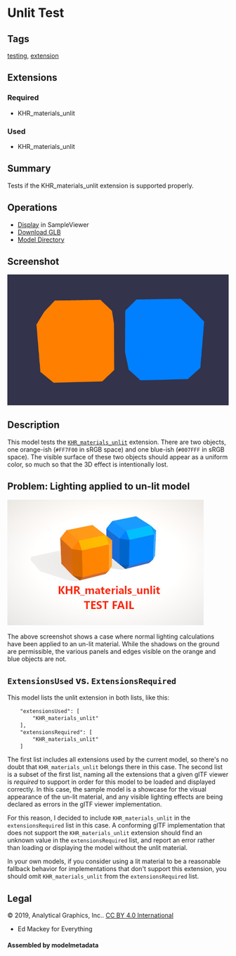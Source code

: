 # Unlit Test

## Tags

[testing](../../Models-testing.md), [extension](../../Models-extension.md)

## Extensions

### Required

* KHR_materials_unlit

### Used

* KHR_materials_unlit

## Summary

Tests if the KHR_materials_unlit extension is supported properly.

## Operations

* [Display](https://github.khronos.org/glTF-Sample-Viewer-Release/?model=https://raw.GithubUserContent.com/KhronosGroup/glTF-Sample-Assets/main/./Models/UnlitTest/glTF-Binary/UnlitTest.glb) in SampleViewer
* [Download GLB](https://raw.GithubUserContent.com/KhronosGroup/glTF-Sample-Assets/main/./Models/UnlitTest/glTF-Binary/UnlitTest.glb)
* [Model Directory](./)

## Screenshot

![screenshot](screenshot/screenshot_large.jpg)

## Description

This model tests the [`KHR_materials_unlit`](https://github.com/KhronosGroup/glTF/tree/master/extensions/2.0/Khronos/KHR_materials_unlit) extension.  There are two objects, one orange-ish (`#FF7F00` in sRGB space) and one blue-ish (`#007FFF` in sRGB space).  The visible surface of these two objects should appear as a uniform color, so much so that the 3D effect is intentionally lost.

## Problem: Lighting applied to un-lit model

![screenshot](screenshot/unlit_test_fail.jpg)

The above screenshot shows a case where normal lighting calculations have been applied to an un-lit material.  While the shadows on the ground are permissible, the various panels and edges visible on the orange and blue objects are not.

## `ExtensionsUsed` vs. `ExtensionsRequired`

This model lists the unlit extension in both lists, like this:

```
    "extensionsUsed": [
        "KHR_materials_unlit"
    ],
    "extensionsRequired": [
        "KHR_materials_unlit"
    ]
```

The first list includes all extensions used by the current model, so there's no doubt that `KHR_materials_unlit` belongs there in this case.  The second list is a subset of the first list, naming all the extensions that a given glTF viewer is *required* to support in order for this model to be loaded and displayed correctly.  In this case, the sample model is a showcase for the visual appearance of the un-lit material, and any visible lighting effects are being declared as errors in the glTF viewer implementation.

For this reason, I decided to include `KHR_materials_unlit` in the `extensionsRequired` list in this case.  A conforming glTF implementation that does not support the `KHR_materials_unlit` extension should find an unknown value in the `extensionsRequired` list, and report an error rather than loading or displaying the model without the unlit material.

In your own models, if you consider using a lit material to be a reasonable fallback behavior for implementations that don't support this extension, you should omit `KHR_materials_unlit` from the `extensionsRequired` list.



## Legal

&copy; 2019, Analytical Graphics, Inc.. [CC BY 4.0 International](https://creativecommons.org/licenses/by/4.0/legalcode)

 - Ed Mackey for Everything

#### Assembled by modelmetadata